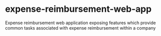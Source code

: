 # expense-reimbursement-web-app
Expense reimbursement web application exposing features which provide common tasks associated with expense reimbursement within a company
